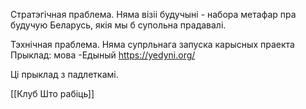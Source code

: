 
Стратэгічная праблема.
Няма візіі будучыні - набора метафар пра будучую Беларусь, якія мы б супольна прадавалі.

Тэхнічная праблема.
Няма супрльнага запуска карысных праекта
Прыклад: мова -Едыный
https://yedyni.org/

Ці прыклад з падлеткамі.

[[Клуб Што рабіць]]
